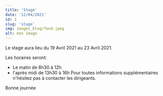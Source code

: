 ```yaml
---
title: 'Stage'
date: '12/04/2021'
id: 1
slug: 'stage'
img: images_blog/fond.jpeg
alt: mon image
---
```


Le stage aura lieu du 19 Avril 2021 au 23 Avril 2021.

Les horaires seront:
  - Le matin de 8h30 à 12h
  - l'après midi de 13h30 à 16h
Pour toutes informations supplémentaires n'hésitez pas à contacter les dirigeants.

Bonne journée
